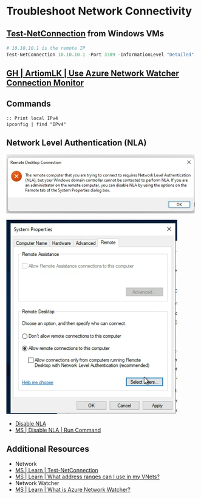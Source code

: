 # Troubleshoot Network Connectivity

## [Test-NetConnection][1] from Windows VMs

```PowerShell
# 10.10.10.1 is the remote IP
Test-NetConnection 10.10.10.1 -Port 3389 -InformationLevel "Detailed"
```

## [GH | ArtiomLK | Use Azure Network Watcher Connection Monitor][3]

## Commands

```console
:: Print local IPv4
ipconfig | find "IPv4"
```

## Network Level Authentication (NLA)

![Network Level Authentication](nla/nla-error-message.png)

![Enable NLV RDP](nla/enable-nla-rdp.png)

- [Disable NLA][5]
- [MS | Disable NLA | Run Command][6]

## Additional Resources

- Network
- [MS | Learn | Test-NetConnection][1]
- [MS | Learn | What address ranges can I use in my VNets?][2]
- Network Watcher
- [MS | Learn | What is Azure Network Watcher?][4]

[1]: https://learn.microsoft.com/en-us/powershell/module/nettcpip/test-netconnection
[2]: https://learn.microsoft.com/en-us/azure/virtual-network/virtual-networks-faq#what-address-ranges-can-i-use-in-my-vnets
[3]: ./nw/nw.md
[4]: https://learn.microsoft.com/en-us/azure/network-watcher/network-watcher-monitoring-overview
[5]: https://learn.microsoft.com/en-us/troubleshoot/azure/virtual-machines/cannot-connect-rdp-azure-vm#workaround
[6]: https://learn.microsoft.com/en-us/azure/virtual-machines/windows/run-command#azure-portal
